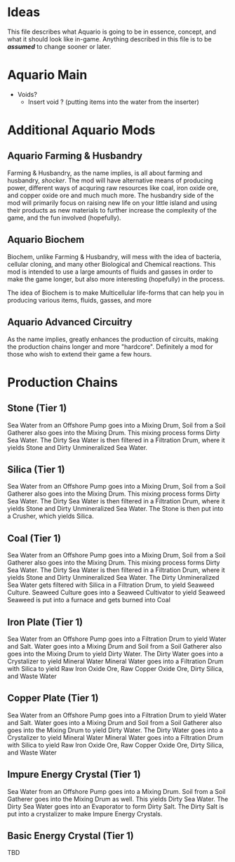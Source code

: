 # Ideas
This file describes what Aquario is going to be in essence, concept, and what it should look like in-game.
Anything described in this file is to be ***assumed*** to change sooner or later.

# Aquario Main
- Voids?
    - Insert void ? (putting items into the water from the inserter)

# Additional Aquario Mods
## Aquario Farming & Husbandry
Farming & Husbandry, as the name implies, is all about farming and husbandry, *shocker*. The mod will have alternative means of producing power, different ways of acquring raw resources like coal, iron oxide ore, and copper oxide ore and much much more. The husbandry side of the mod will primarily focus on raising new life on your little island and using their products as new materials to further increase the complexity of the game, and the fun involved (hopefully).

## Aquario Biochem
Biochem, unlike Farming & Husbandry, will mess with the idea of bacteria, cellular cloning, and many other Biological and Chemical reactions. This mod is intended to use a large amounts of fluids and gasses in order to make the game longer, but also more interesting (hopefully) in the process.

The idea of Biochem is to make Multicellular life-forms that can help you in producing various items, fluids, gasses, and more

## Aquario Advanced Circuitry
As the name implies, greatly enhances the production of circuits, making the production chains longer and more "hardcore". Definitely a mod for those who wish to extend their game a few hours.

# Production Chains
## Stone (Tier 1)
Sea Water from an Offshore Pump goes into a Mixing Drum, Soil from a Soil Gatherer also goes into the Mixing Drum. This mixing process forms Dirty Sea Water.
The Dirty Sea Water is then filtered in a Filtration Drum, where it yields Stone and Dirty Unmineralized Sea Water.

## Silica (Tier 1)
Sea Water from an Offshore Pump goes into a Mixing Drum, Soil from a Soil Gatherer also goes into the Mixing Drum. This mixing process forms Dirty Sea Water.
The Dirty Sea Water is then filtered in a Filtration Drum, where it yields Stone and Dirty Unmineralized Sea Water.
The Stone is then put into a Crusher, which yields Silica.

## Coal (Tier 1)
Sea Water from an Offshore Pump goes into a Mixing Drum, Soil from a Soil Gatherer also goes into the Mixing Drum. This mixing process forms Dirty Sea Water.
The Dirty Sea Water is then filtered in a Filtration Drum, where it yields Stone and Dirty Unmineralized Sea Water.
The Dirty Unmineralized Sea Water gets filtered with Silica in a Filtration Drum, to yield Seaweed Culture.
Seaweed Culture goes into a Seaweed Cultivator to yield Seaweed
Seaweed is put into a furnace and gets burned into Coal

## Iron Plate (Tier 1)
Sea Water from an Offshore Pump goes into a Filtration Drum to yield Water and Salt.
Water goes into a Mixing Drum and Soil from a Soil Gatherer also goes into the Mixing Drum to yield Dirty Water.
The Dirty Water goes into a Crystalizer to yield Mineral Water
Mineral Water goes into a Filtration Drum with Silica to yield Raw Iron Oxide Ore, Raw Copper Oxide Ore, Dirty Silica, and Waste Water

## Copper Plate (Tier 1)
Sea Water from an Offshore Pump goes into a Filtration Drum to yield Water and Salt.
Water goes into a Mixing Drum and Soil from a Soil Gatherer also goes into the Mixing Drum to yield Dirty Water.
The Dirty Water goes into a Crystalizer to yield Mineral Water
Mineral Water goes into a Filtration Drum with Silica to yield Raw Iron Oxide Ore, Raw Copper Oxide Ore, Dirty Silica, and Waste Water

## Impure Energy Crystal (Tier 1)
Sea Water from an Offshore Pump goes into a Mixing Drum. Soil from a Soil Gatherer goes into the Mixing Drum as well. This yields Dirty Sea Water.
The Dirty Sea Water goes into an Evaporator to form Dirty Salt.
The Dirty Salt is put into a crystalizer to make Impure Energy Crystals.

## Basic Energy Crystal (Tier 1)
TBD